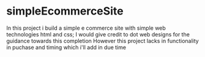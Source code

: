 # simpleEcommerceSite
In this project i build a simple e commerce site with simple web technologies html and css;
I would give credit to dot web designs for the guidance towards this completion
However this project lacks in functionality in puchase and timing which i'll add in due time
